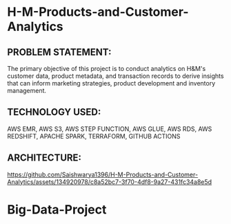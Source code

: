 # H-M-Products-and-Customer-Analytics

## PROBLEM STATEMENT:
The primary objective of this project is to conduct analytics on H&M's customer data, product metadata, and transaction records to derive insights that can inform marketing strategies, product development and inventory management.

## TECHNOLOGY USED:
AWS EMR, AWS S3, AWS STEP FUNCTION, AWS GLUE, AWS RDS, AWS REDSHIFT, APACHE SPARK, TERRAFORM, GITHUB ACTIONS 

## ARCHITECTURE:

https://github.com/Saishwarya1396/H-M-Products-and-Customer-Analytics/assets/134920978/c8a52bc7-3f70-4df8-9a27-431fc34a8e5d

# Big-Data-Project
